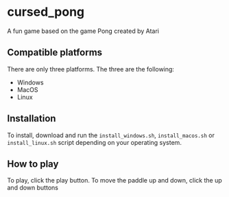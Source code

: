 # cursed_pong
A fun game based on the game Pong created by Atari
## Compatible platforms
There are only three platforms. The three are the following:  
- Windows
- MacOS
- Linux
## Installation
To install, download and run the `install_windows.sh`, `install_macos.sh` or `install_linux.sh` script depending on your operating system.
## How to play
To play, click the play button. To move the paddle up and down, click the up and down buttons
